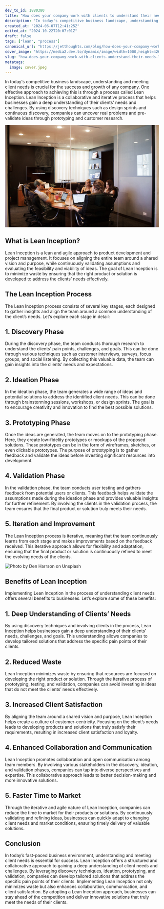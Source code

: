 ```yaml
---
dev_to_id: 1880380
title: "How does your company work with clients to understand their needs?"
description: "In today's competitive business landscape, understanding and meeting client needs is crucial for the..."
created_at: "2024-06-07T12:41:25Z"
edited_at: "2024-10-22T20:07:01Z"
draft: false
tags: ["lean", "process"]
canonical_url: "https://jetthoughts.com/blog/how-does-your-company-work-with-clients-understand-their-needs-lean-process/"
cover_image: "https://media2.dev.to/dynamic/image/width=1000,height=420,fit=cover,gravity=auto,format=auto/https%3A%2F%2Fraw.githubusercontent.com%2Fjetthoughts%2Fjetthoughts.github.io%2Fmaster%2Fstatic%2Fassets%2Fimg%2Fblog%2Fhow-does-your-company-work-with-clients-understand-their-needs-lean-process%2Ffile_0.jpeg"
slug: "how-does-your-company-work-with-clients-understand-their-needs-lean-process"
metatags:
  image: cover.jpeg
---
```

In today's competitive business landscape, understanding and meeting client needs is crucial for the success and growth of any company. One effective approach to achieving this is through a process called Lean Inception. Lean Inception is a collaborative and iterative process that helps businesses gain a deep understanding of their clients’ needs and challenges. By using discovery techniques such as design sprints and continuous discovery, companies can uncover real problems and pre-validate ideas through prototyping and customer research.

![Photo by [Campaign Creators](https://unsplash.com/@campaign_creators?utm_content=creditCopyText&utm_medium=referral&utm_source=unsplash) on [Unsplash](https://unsplash.com/photos/people-sitting-near-table-with-laptop-computer-qCi_MzVODoU?utm_content=creditCopyText&utm_medium=referral&utm_source=unsplash)](file_0.jpeg)

## What is Lean Inception?

Lean Inception is a lean and agile approach to product development and project management. It focuses on aligning the entire team around a shared vision and purpose, while continuously validating assumptions and evaluating the feasibility and viability of ideas. The goal of Lean Inception is to minimize waste by ensuring that the right product or solution is developed to address the clients’ needs effectively.

## The Lean Inception Process

The Lean Inception process consists of several key stages, each designed to gather insights and align the team around a common understanding of the client’s needs. Let’s explore each stage in detail:

## 1. Discovery Phase

During the discovery phase, the team conducts thorough research to understand the clients’ pain points, challenges, and goals. This can be done through various techniques such as customer interviews, surveys, focus groups, and social listening. By collecting this valuable data, the team can gain insights into the clients’ needs and expectations.

## 2. Ideation Phase

In the ideation phase, the team generates a wide range of ideas and potential solutions to address the identified client needs. This can be done through brainstorming sessions, workshops, or design sprints. The goal is to encourage creativity and innovation to find the best possible solutions.

## 3. Prototyping Phase

Once the ideas are generated, the team moves on to the prototyping phase. Here, they create low-fidelity prototypes or mockups of the proposed solutions. These prototypes can be in the form of wireframes, sketches, or even clickable prototypes. The purpose of prototyping is to gather feedback and validate the ideas before investing significant resources into development.

## 4. Validation Phase

In the validation phase, the team conducts user testing and gathers feedback from potential users or clients. This feedback helps validate the assumptions made during the ideation phase and provides valuable insights for further refinement. By involving the clients in the validation process, the team ensures that the final product or solution truly meets their needs.

## 5. Iteration and Improvement

The Lean Inception process is iterative, meaning that the team continuously learns from each stage and makes improvements based on the feedback received. This iterative approach allows for flexibility and adaptation, ensuring that the final product or solution is continuously refined to meet the evolving needs of the clients.

![Photo by [Den Harrson](https://unsplash.com/@harrson?utm_content=creditCopyText&utm_medium=referral&utm_source=unsplash) on [Unsplash](https://unsplash.com/photos/white-and-blue-hard-rock-cafe-print-round-hat-m-HZ2aex1so?utm_content=creditCopyText&utm_medium=referral&utm_source=unsplash)](file_1.jpeg)

## Benefits of Lean Inception

Implementing Lean Inception in the process of understanding client needs offers several benefits to businesses. Let’s explore some of these benefits:

## 1. Deep Understanding of Clients’ Needs

By using discovery techniques and involving clients in the process, Lean Inception helps businesses gain a deep understanding of their clients’ needs, challenges, and goals. This understanding allows companies to develop tailored solutions that address the specific pain points of their clients.

## 2. Reduced Waste

Lean Inception minimizes waste by ensuring that resources are focused on developing the right product or solution. Through the iterative process of prototyping, testing, and validation, companies can avoid investing in ideas that do not meet the clients’ needs effectively.

## 3. Increased Client Satisfaction

By aligning the team around a shared vision and purpose, Lean Inception helps create a culture of customer-centricity. Focusing on the client’s needs leads to developing products and solutions that truly satisfy their requirements, resulting in increased client satisfaction and loyalty.

## 4. Enhanced Collaboration and Communication

Lean Inception promotes collaboration and open communication among team members. By involving various stakeholders in the discovery, ideation, and validation phases, companies can tap into diverse perspectives and expertise. This collaborative approach leads to better decision-making and more innovative solutions.

## 5. Faster Time to Market

Through the iterative and agile nature of Lean Inception, companies can reduce the time to market for their products or solutions. By continuously validating and refining ideas, businesses can quickly adapt to changing client needs and market conditions, ensuring timely delivery of valuable solutions.

## Conclusion

In today’s fast-paced business environment, understanding and meeting client needs is essential for success. Lean Inception offers a structured and collaborative approach to gaining a deep understanding of client needs and challenges. By leveraging discovery techniques, ideation, prototyping, and validation, companies can develop tailored solutions that address the specific pain points of their clients. Implementing Lean Inception not only minimizes waste but also enhances collaboration, communication, and client satisfaction. By adopting a Lean Inception approach, businesses can stay ahead of the competition and deliver innovative solutions that truly meet the needs of their clients.
